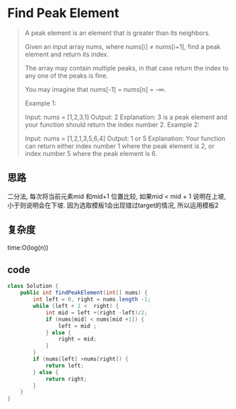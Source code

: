 # Find Peak Element


> A peak element is an element that is greater than its neighbors.
> 
> Given an input array nums, where nums[i] ≠ nums[i+1], find a peak element and return its index.
> 
> The array may contain multiple peaks, in that case return the index to any one of the peaks is fine.
> 
> You may imagine that nums[-1] = nums[n] = -∞.
> 
> Example 1:
> 
> Input: nums = [1,2,3,1]
> Output: 2
> Explanation: 3 is a peak element and your function should return the index number 2.
> Example 2:
> 
> Input: nums = [1,2,1,3,5,6,4]
> Output: 1 or 5 
> Explanation: Your function can return either index number 1 where the peak element is 2, 
>              or index number 5 where the peak element is 6.

## 思路
二分法, 每次将当前元素mid 和mid+1 位置比较, 如果mid < mid + 1 说明在上坡, 小于则说明会在下坡.
因为选取模板1会出现错过target的情况, 所以运用模板2
## 复杂度
time:O(log(n))

## code
```java
class Solution {
    public int findPeakElement(int[] nums) {
        int left = 0, right = nums.length -1;
        while (left + 1 <  right) {
            int mid = left +(right -left)/2;
            if (nums[mid] < nums[mid +1]) {
                left = mid ;
            } else {
                right = mid;
            }
        }
        if (nums[left] >nums[right]) {
            return left;
        } else {
            return right;
        }
    }
}
```
